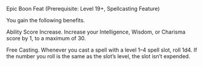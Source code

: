 Epic Boon Feat (Prerequisite: Level 19+, Spellcasting Feature)

You gain the following benefits.

Ability Score Increase. Increase your Intelligence, Wisdom, or Charisma score by 1, to a maximum of 30.

Free Casting. Whenever you cast a spell with a level 1–4 spell slot, roll 1d4. If the number you roll is the same as the slot’s level, the slot isn’t expended.